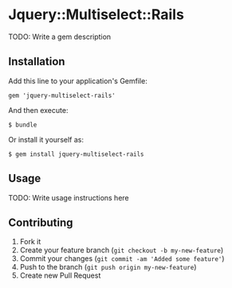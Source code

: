 # Jquery::Multiselect::Rails

TODO: Write a gem description

## Installation

Add this line to your application's Gemfile:

    gem 'jquery-multiselect-rails'

And then execute:

    $ bundle

Or install it yourself as:

    $ gem install jquery-multiselect-rails

## Usage

TODO: Write usage instructions here

## Contributing

1. Fork it
2. Create your feature branch (`git checkout -b my-new-feature`)
3. Commit your changes (`git commit -am 'Added some feature'`)
4. Push to the branch (`git push origin my-new-feature`)
5. Create new Pull Request

